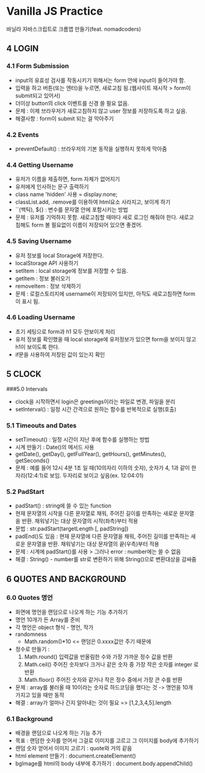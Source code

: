 # Vanilla JS Practice

바닐라 자바스크립트로 크롬앱 만들기(feat. nomadcoders)

## 4 LOGIN

### 4.1 Form Submission
- input의 유효성 검사를 작동시키기 위해서는 form 안에 input이 들어가야 함.
- 입력을 하고 버튼(또는 엔터)을 누르면, 새로고침 됨.(웹사이트 재시작 > form이 submit되고 있어서)
- 더이상 button의 click 이벤트를 신경 쓸 필요 없음.
- 문제 : 이제 브라우저가 새로고침하지 않고 user 정보를 저장하도록 하고 싶음.
- 해결사항 : form이 submit 되는 걸 막아주기

### 4.2 Events
- preventDefault() : 브라우저의 기본 동작을 실행하지 못하게 막아줌

### 4.4 Getting Username
- 유저가 이름을 제출하면, form 자체가 없어지기
- 유저에게 인사하는 문구 출력하기
- class name 'hidden' 사용 = display:none;
- classList.add, .remove를 이용하여 html요소 사라지고, 보이게 하기
- ``(백틱), ${} : 변수를 문자열 안에 포함시키는 방법 
- 문제 : 유저를 기억하지 못함. 새로고침할 때마다 새로 로그인 해줘야 한다. 새로고침해도 form 볼 필요없이 이름이 저장되어 있으면 좋겠어.

### 4.5 Saving Username
- 유저 정보를 local Storage에 저장한다.
- localStorage API 사용하기
- setItem : local storage에 정보를 저장할 수 있음.
- getItem : 정보 불러오기
- removeItem : 정보 삭제하기
- 문제 : 로컬스토리지에 username이 저장되어 있지만, 아직도 새로고침하면 form이 표시 됨. 

### 4.6 Loading Username
- 초기 세팅으로 form과 h1 모두 안보이게 처리
- 유저 정보를 확인했을 때 local storage에 유저정보가 있으면 form을 보이지 않고 h1이 보이도록 한다.
- if문을 사용하여 저장된 값이 있는지 확인


## 5 CLOCK

###5.0 Intervals
- clock을 시작하면서 login은 greetings이라는 파일로 변경, 파일을 분리
- setInterval() : 일정 시간 간격으로 원하는 함수를 반복적으로 실행(호출)

### 5.1 Timeouts and Dates
- setTimeout() : 일정 시간이 지난 후에 함수를 실행하는 방법
- 시계 만들기 : Date()의 메서드 사용
- getDate(), getDay(), getFullYear(), getHours(), getMinutes(), getSeconds()
- 문제 : 예를 들어 12시 4분 1초 일 때(10의자리 이하의 숫자), 숫자가 4, 1과 같이 한자리(12:4:1)로 보임. 두자리로 보이고 싶음(ex. 12:04:01)

### 5.2 PadStart
- padStart() : string에 쓸 수 있는 function
- 현재 문자열의 시작을 다른 문자열로 채워, 주어진 길이를 만족하는 새로운 문자열을 반환. 채워넣기는 대상 문자열의 시작(좌측)부터 적용
- 문법 : str.padStart(targetLength [, padString])
- padEnd()도 있음 : 현재 문자열에 다른 문자열을 채워, 주어진 길이를 만족하는 새로운 문자열을 반환. 채워넣기는 대상 문자열의 끝(우측)부터 적용
- 문제 : 시계에 padStart()를 사용 > 그러나 error : number에는 쓸 수 없음
- 해결 : String() - number를 str로 변환하기 위해 String()으로 변환대상을 감싸줌


## 6 QUOTES AND BACKGROUND

### 6.0 Quotes 명언
- 화면에 명언을 랜덤으로 나오게 하는 기능 추가하기 
- 명언 10개가 든 Array를 준비
- 각 명언은 object 형식 - 명언, 작가
- randomness
    - Math.random()*10 <= 랜덤은 0.xxxx값만 주기 때문에
- 정수로 만들기 : 
    1. Math.round() 입력값을 반올림한 수와 가장 가까운 정수 값을 반환
    2. Math.ceil() 주어진 숫자보다 크거나 같은 숫자 중 가장 작은 숫자를 integer 로 반환 
    3. Math.floor() 주어진 숫자와 같거나 작은 정수 중에서 가장 큰 수를 반환
- 문제 : array를 불러올 때 10이라는 숫자로 하드코딩을 했다는 것 -> 명언을 10개 가지고 있을 때만 동작
- 해결 : array가 얼마나 긴지 알아내는 것이 필요 => [1,2,3,4,5].length

### 6.1 Background
- 배경을 랜덤으로 나오게 하는 기능 추가
- 목표 : 랜덤한 숫자를 얻어서 그걸로 이미지를 고르고 그 이미지를 body에 추가하기
- 랜덤 숫자 얻어서 이미지 고르기 : quote와 거의 같음
- html element 만들기 : document.createElement()
- bgImage를 html의 body 내부에 추가하기 : document.body.appendChild()